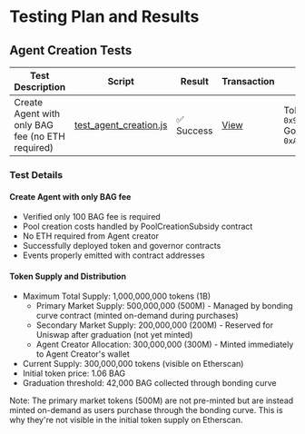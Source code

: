 # Testing Plan and Results

## Agent Creation Tests

| Test Description | Script | Result | Transaction | Addresses |
|-----------------|--------|--------|-------------|-----------|
| Create Agent with only BAG fee (no ETH required) | [test_agent_creation.js](../scripts/test_agent_creation.js) | ✅ Success | [View](https://sepolia.etherscan.io/tx/0xa7475a0b66e51186b69d0bc157bf0fdd60aeeb9eadb5db0a6f305a4669184fa7) | Token: `0x98a42A21A3BaB08D63fC4fe94C703eB85fcB2DA7`<br>Governor: `0xA12eC19ebbB925D2EA47B51135c2659DBdd176E5` |

### Test Details

#### Create Agent with only BAG fee
- Verified only 100 BAG fee is required
- Pool creation costs handled by PoolCreationSubsidy contract
- No ETH required from Agent creator
- Successfully deployed token and governor contracts
- Events properly emitted with contract addresses

#### Token Supply and Distribution
- Maximum Total Supply: 1,000,000,000 tokens (1B)
  - Primary Market Supply: 500,000,000 (500M) - Managed by bonding curve contract (minted on-demand during purchases)
  - Secondary Market Supply: 200,000,000 (200M) - Reserved for Uniswap after graduation (not yet minted)
  - Agent Creator Allocation: 300,000,000 (300M) - Minted immediately to Agent Creator's wallet
- Current Supply: 300,000,000 tokens (visible on Etherscan)
- Initial token price: 1.06 BAG
- Graduation threshold: 42,000 BAG collected through bonding curve

Note: The primary market tokens (500M) are not pre-minted but are instead minted on-demand as users purchase through the bonding curve. This is why they're not visible in the initial token supply on Etherscan. 